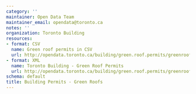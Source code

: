 ```yaml
---
category: ''
maintainer: Open Data Team
maintainer_email: opendata@toronto.ca
notes: ''
organization: Toronto Building
resources:
- format: CSV
  name: Green roof permits in CSV
  url: http://opendata.toronto.ca/building/green.roof.permits/greenroof.csv
- format: XML
  name: Toronto Building - Green Roof Permits
  url: http://opendata.toronto.ca/building/green.roof.permits/greenroof.xml
schema: default
title: Building Permits - Green Roofs
---
```

